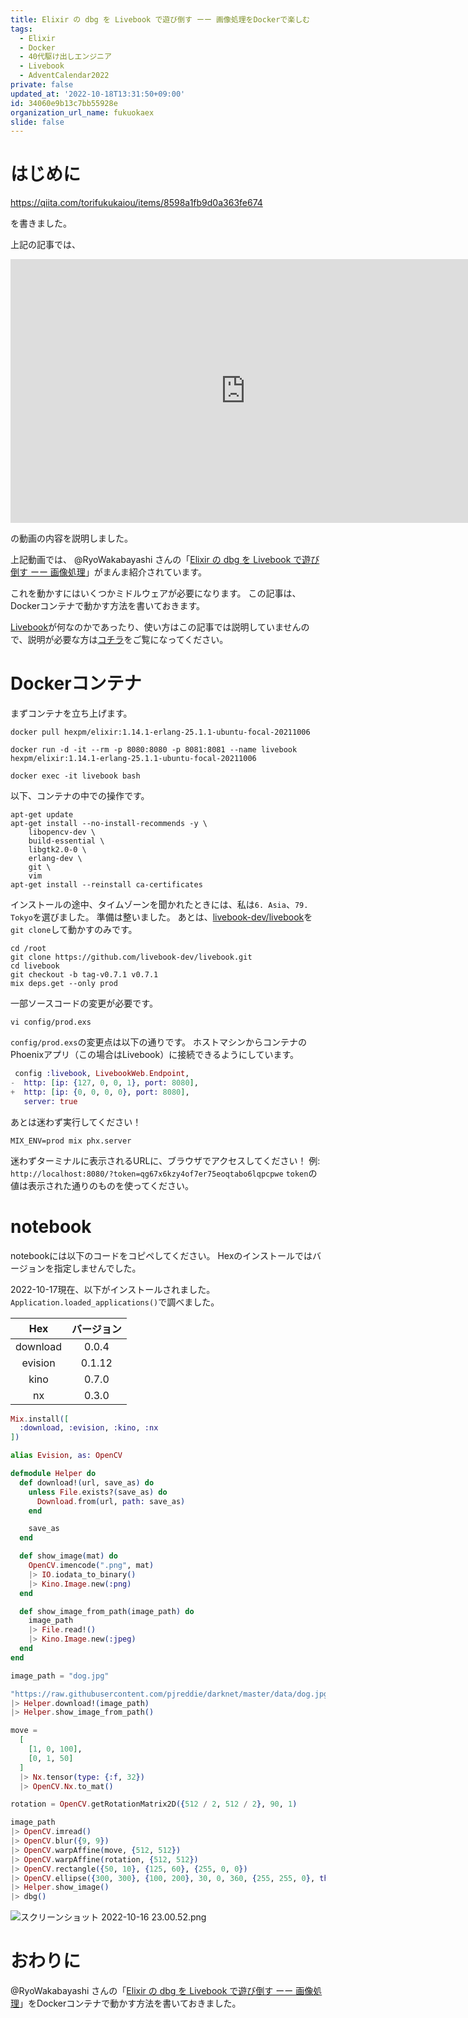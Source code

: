 ```yaml
---
title: Elixir の dbg を Livebook で遊び倒す ーー 画像処理をDockerで楽しむ
tags:
  - Elixir
  - Docker
  - 40代駆け出しエンジニア
  - Livebook
  - AdventCalendar2022
private: false
updated_at: '2022-10-18T13:31:50+09:00'
id: 34060e9b13c7bb55928e
organization_url_name: fukuokaex
slide: false
---
```

# はじめに

https://qiita.com/torifukukaiou/items/8598a1fb9d0a363fe674

を書きました。

上記の記事では、

<iframe width="751" height="422" src="https://www.youtube.com/embed/lyiqw3O8d_A" title="What's new in Livebook 0.7" frameborder="0" allow="accelerometer; autoplay; clipboard-write; encrypted-media; gyroscope; picture-in-picture" allowfullscreen></iframe>

の動画の内容を説明しました。

上記動画では、
@RyoWakabayashi さんの「[Elixir の dbg を Livebook で遊び倒す ーー 画像処理](https://qiita.com/RyoWakabayashi/items/7d9eff9df1041c705713#%E7%94%BB%E5%83%8F%E5%87%A6%E7%90%86)」がまんま紹介されています。

これを動かすにはいくつかミドルウェアが必要になります。
この記事は、Dockerコンテナで動かす方法を書いておきます。

[Livebook](https://livebook.dev/)が何なのかであったり、使い方はこの記事では説明していませんので、説明が必要な方は[コチラ](https://livebook.dev/)をご覧になってください。

# Dockerコンテナ

まずコンテナを立ち上げます。

```
docker pull hexpm/elixir:1.14.1-erlang-25.1.1-ubuntu-focal-20211006

docker run -d -it --rm -p 8080:8080 -p 8081:8081 --name livebook hexpm/elixir:1.14.1-erlang-25.1.1-ubuntu-focal-20211006

docker exec -it livebook bash
```

以下、コンテナの中での操作です。

```
apt-get update
apt-get install --no-install-recommends -y \
    libopencv-dev \
    build-essential \
    libgtk2.0-0 \
    erlang-dev \
    git \
    vim
apt-get install --reinstall ca-certificates
```

インストールの途中、タイムゾーンを聞かれたときには、私は`6. Asia`、`79. Tokyo`を選びました。
準備は整いました。
あとは、[livebook-dev/livebook](https://github.com/livebook-dev/livebook)を`git clone`して動かすのみです。

```
cd /root
git clone https://github.com/livebook-dev/livebook.git
cd livebook
git checkout -b tag-v0.7.1 v0.7.1
mix deps.get --only prod
```

一部ソースコードの変更が必要です。

```
vi config/prod.exs
```

`config/prod.exs`の変更点は以下の通りです。
ホストマシンからコンテナのPhoenixアプリ（この場合はLivebook）に接続できるようにしています。

```diff:config/prod.exs
 config :livebook, LivebookWeb.Endpoint,
-  http: [ip: {127, 0, 0, 1}, port: 8080],
+  http: [ip: {0, 0, 0, 0}, port: 8080],
   server: true
```

あとは迷わず実行してください！

```
MIX_ENV=prod mix phx.server
```

迷わずターミナルに表示されるURLに、ブラウザでアクセスしてください！
例: `http://localhost:8080/?token=qg67x6kzy4of7er75eoqtabo6lqpcpwe`
`token`の値は表示された通りのものを使ってください。

# notebook

notebookには以下のコードをコピペしてください。
Hexのインストールではバージョンを指定しませんでした。

2022-10-17現在、以下がインストールされました。
`Application.loaded_applications()`で調べました。

| Hex | バージョン |
|:-:|:-:|
| download  | 0.0.4  |
| evision  | 0.1.12  |
| kino  | 0.7.0   |
| nx  | 0.3.0  |

```elixir
Mix.install([
  :download, :evision, :kino, :nx
])
```




```elixir
alias Evision, as: OpenCV

defmodule Helper do
  def download!(url, save_as) do
    unless File.exists?(save_as) do
      Download.from(url, path: save_as)
    end

    save_as
  end

  def show_image(mat) do
    OpenCV.imencode(".png", mat)
    |> IO.iodata_to_binary()
    |> Kino.Image.new(:png)
  end

  def show_image_from_path(image_path) do
    image_path
    |> File.read!()
    |> Kino.Image.new(:jpeg)
  end
end
```

```elixir
image_path = "dog.jpg"

"https://raw.githubusercontent.com/pjreddie/darknet/master/data/dog.jpg"
|> Helper.download!(image_path)
|> Helper.show_image_from_path()
```

```elixir
move = 
  [
    [1, 0, 100],
    [0, 1, 50]
  ]
  |> Nx.tensor(type: {:f, 32})
  |> OpenCV.Nx.to_mat()

rotation = OpenCV.getRotationMatrix2D({512 / 2, 512 / 2}, 90, 1)

image_path
|> OpenCV.imread()
|> OpenCV.blur({9, 9})
|> OpenCV.warpAffine(move, {512, 512})
|> OpenCV.warpAffine(rotation, {512, 512})
|> OpenCV.rectangle({50, 10}, {125, 60}, {255, 0, 0})
|> OpenCV.ellipse({300, 300}, {100, 200}, 30, 0, 360, {255, 255, 0}, thickness: 3)
|> Helper.show_image()
|> dbg()
```


![スクリーンショット 2022-10-16 23.00.52.png](https://qiita-image-store.s3.ap-northeast-1.amazonaws.com/0/131808/49d8b01f-2b53-cd2f-eca1-20dad38de7fd.png)

# おわりに

@RyoWakabayashi さんの「[Elixir の dbg を Livebook で遊び倒す ーー 画像処理](https://qiita.com/RyoWakabayashi/items/7d9eff9df1041c705713#%E7%94%BB%E5%83%8F%E5%87%A6%E7%90%86)」をDockerコンテナで動かす方法を書いておきました。
